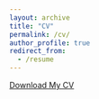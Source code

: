 ```yaml
---
layout: archive
title: "CV"
permalink: /cv/
author_profile: true
redirect_from:
  - /resume
---
```

[Download My CV](CV.pdf)